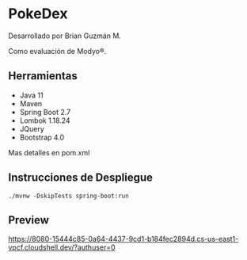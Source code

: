 # PokeDex
Desarrollado por Brian Guzmán M.

Como evaluación de Modyo®.

## Herramientas
- Java 11
- Maven
- Spring Boot 2.7
- Lombok 1.18.24
- JQuery
- Bootstrap 4.0

Mas detalles en pom.xml

## Instrucciones de Despliegue

`./mvnw -DskipTests spring-boot:run`

## Preview
https://8080-15444c85-0a64-4437-9cd1-b184fec2894d.cs-us-east1-vpcf.cloudshell.dev/?authuser=0
